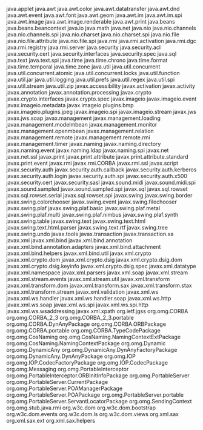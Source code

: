java.applet
java.awt
java.awt.color
java.awt.datatransfer
java.awt.dnd
java.awt.event
java.awt.font
java.awt.geom
java.awt.im
java.awt.im.spi
java.awt.image
java.awt.image.renderable
java.awt.print
java.beans
java.beans.beancontext
java.io
java.math
java.net
java.nio
java.nio.channels
java.nio.channels.spi
java.nio.charset
java.nio.charset.spi
java.nio.file
java.nio.file.attribute
java.nio.file.spi
java.rmi
java.rmi.activation
java.rmi.dgc
java.rmi.registry
java.rmi.server
java.security
java.security.acl
java.security.cert
java.security.interfaces
java.security.spec
java.sql
java.text
java.text.spi
java.time
java.time.chrono
java.time.format
java.time.temporal
java.time.zone
java.util
java.util.concurrent
java.util.concurrent.atomic
java.util.concurrent.locks
java.util.function
java.util.jar
java.util.logging
java.util.prefs
java.util.regex
java.util.spi
java.util.stream
java.util.zip
javax.accessibility
javax.activation
javax.activity
javax.annotation
javax.annotation.processing
javax.crypto
javax.crypto.interfaces
javax.crypto.spec
javax.imageio
javax.imageio.event
javax.imageio.metadata
javax.imageio.plugins.bmp
javax.imageio.plugins.jpeg
javax.imageio.spi
javax.imageio.stream
javax.jws
javax.jws.soap
javax.management
javax.management.loading
javax.management.modelmbean
javax.management.monitor
javax.management.openmbean
javax.management.relation
javax.management.remote
javax.management.remote.rmi
javax.management.timer
javax.naming
javax.naming.directory
javax.naming.event
javax.naming.ldap
javax.naming.spi
javax.net
javax.net.ssl
javax.print
javax.print.attribute
javax.print.attribute.standard
javax.print.event
javax.rmi
javax.rmi.CORBA
javax.rmi.ssl
javax.script
javax.security.auth
javax.security.auth.callback
javax.security.auth.kerberos
javax.security.auth.login
javax.security.auth.spi
javax.security.auth.x500
javax.security.cert
javax.security.sasl
javax.sound.midi
javax.sound.midi.spi
javax.sound.sampled
javax.sound.sampled.spi
javax.sql
javax.sql.rowset
javax.sql.rowset.serial
javax.sql.rowset.spi
javax.swing
javax.swing.border
javax.swing.colorchooser
javax.swing.event
javax.swing.filechooser
javax.swing.plaf
javax.swing.plaf.basic
javax.swing.plaf.metal
javax.swing.plaf.multi
javax.swing.plaf.nimbus
javax.swing.plaf.synth
javax.swing.table
javax.swing.text
javax.swing.text.html
javax.swing.text.html.parser
javax.swing.text.rtf
javax.swing.tree
javax.swing.undo
javax.tools
javax.transaction
javax.transaction.xa
javax.xml
javax.xml.bind
javax.xml.bind.annotation
javax.xml.bind.annotation.adapters
javax.xml.bind.attachment
javax.xml.bind.helpers
javax.xml.bind.util
javax.xml.crypto
javax.xml.crypto.dom
javax.xml.crypto.dsig
javax.xml.crypto.dsig.dom
javax.xml.crypto.dsig.keyinfo
javax.xml.crypto.dsig.spec
javax.xml.datatype
javax.xml.namespace
javax.xml.parsers
javax.xml.soap
javax.xml.stream
javax.xml.stream.events
javax.xml.stream.util
javax.xml.transform
javax.xml.transform.dom
javax.xml.transform.sax
javax.xml.transform.stax
javax.xml.transform.stream
javax.xml.validation
javax.xml.ws
javax.xml.ws.handler
javax.xml.ws.handler.soap
javax.xml.ws.http
javax.xml.ws.soap
javax.xml.ws.spi
javax.xml.ws.spi.http
javax.xml.ws.wsaddressing
javax.xml.xpath
org.ietf.jgss
org.omg.CORBA
org.omg.CORBA_2_3
org.omg.CORBA_2_3.portable
org.omg.CORBA.DynAnyPackage
org.omg.CORBA.ORBPackage
org.omg.CORBA.portable
org.omg.CORBA.TypeCodePackage
org.omg.CosNaming
org.omg.CosNaming.NamingContextExtPackage
org.omg.CosNaming.NamingContextPackage
org.omg.Dynamic
org.omg.DynamicAny
org.omg.DynamicAny.DynAnyFactoryPackage
org.omg.DynamicAny.DynAnyPackage
org.omg.IOP
org.omg.IOP.CodecFactoryPackage
org.omg.IOP.CodecPackage
org.omg.Messaging
org.omg.PortableInterceptor
org.omg.PortableInterceptor.ORBInitInfoPackage
org.omg.PortableServer
org.omg.PortableServer.CurrentPackage
org.omg.PortableServer.POAManagerPackage
org.omg.PortableServer.POAPackage
org.omg.PortableServer.portable
org.omg.PortableServer.ServantLocatorPackage
org.omg.SendingContext
org.omg.stub.java.rmi
org.w3c.dom
org.w3c.dom.bootstrap
org.w3c.dom.events
org.w3c.dom.ls
org.w3c.dom.views
org.xml.sax
org.xml.sax.ext
org.xml.sax.helpers
